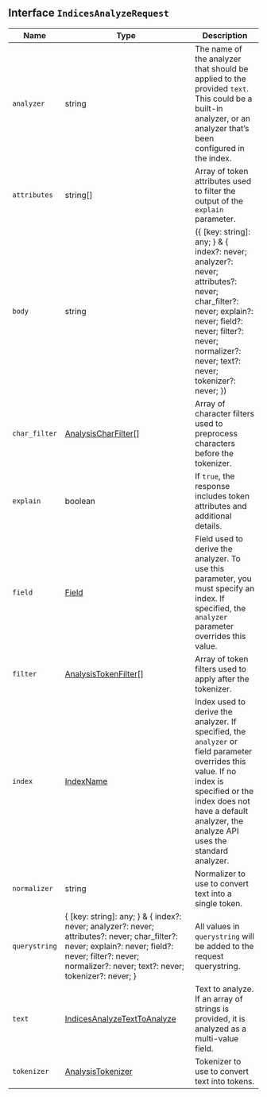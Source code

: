 ## Interface `IndicesAnalyzeRequest`

| Name | Type | Description |
| - | - | - |
| `analyzer` | string | The name of the analyzer that should be applied to the provided `text`. This could be a built-in analyzer, or an analyzer that’s been configured in the index. |
| `attributes` | string[] | Array of token attributes used to filter the output of the `explain` parameter. |
| `body` | string | ({ [key: string]: any; } & { index?: never; analyzer?: never; attributes?: never; char_filter?: never; explain?: never; field?: never; filter?: never; normalizer?: never; text?: never; tokenizer?: never; }) | All values in `body` will be added to the request body. |
| `char_filter` | [AnalysisCharFilter](./AnalysisCharFilter.md)[] | Array of character filters used to preprocess characters before the tokenizer. |
| `explain` | boolean | If `true`, the response includes token attributes and additional details. |
| `field` | [Field](./Field.md) | Field used to derive the analyzer. To use this parameter, you must specify an index. If specified, the `analyzer` parameter overrides this value. |
| `filter` | [AnalysisTokenFilter](./AnalysisTokenFilter.md)[] | Array of token filters used to apply after the tokenizer. |
| `index` | [IndexName](./IndexName.md) | Index used to derive the analyzer. If specified, the `analyzer` or field parameter overrides this value. If no index is specified or the index does not have a default analyzer, the analyze API uses the standard analyzer. |
| `normalizer` | string | Normalizer to use to convert text into a single token. |
| `querystring` | { [key: string]: any; } & { index?: never; analyzer?: never; attributes?: never; char_filter?: never; explain?: never; field?: never; filter?: never; normalizer?: never; text?: never; tokenizer?: never; } | All values in `querystring` will be added to the request querystring. |
| `text` | [IndicesAnalyzeTextToAnalyze](./IndicesAnalyzeTextToAnalyze.md) | Text to analyze. If an array of strings is provided, it is analyzed as a multi-value field. |
| `tokenizer` | [AnalysisTokenizer](./AnalysisTokenizer.md) | Tokenizer to use to convert text into tokens. |
